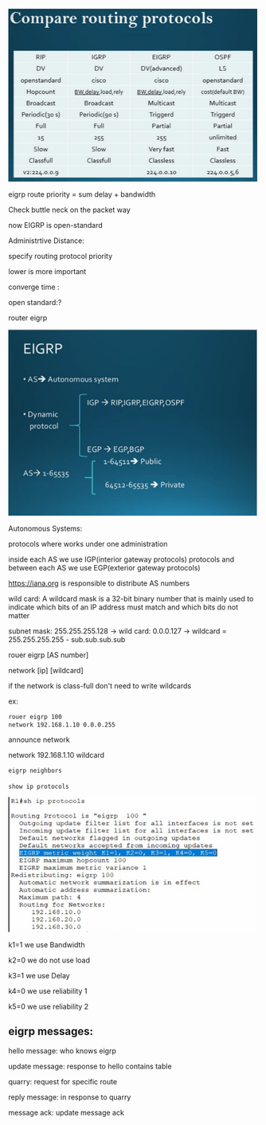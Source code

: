 
<a href="link"><img src="https://github.com/amin-amani/CCNA/blob/main/Session3/routings.PNG" alt="CCNA ||" width="500"/></a>

eigrp route priority = sum delay + bandwidth

Check buttle neck on the packet way

now EIGRP is open-standard



Administrtive Distance:

specify routing protocol priority



lower is more important


converge time :

open standard:?

router eigrp <as number>

<a href="link"><img src="https://github.com/amin-amani/CCNA/blob/main/Session3/eigrp-protocols.PNG" alt="CCNA ||" width="500"/></a>

Autonomous Systems:

protocols where works under one administration

inside each AS we use IGP(interior gateway protocols) protocols and between each AS we use EGP(exterior gateway protocols)

https://iana.org is responsible to distribute AS numbers

wild card: A wildcard mask is a 32-bit binary number that is mainly used to indicate which bits of an IP address must match and which bits do not matter

subnet mask:  255.255.255.128 -> wild card: 0.0.0.127 -> wildcard = 255.255.255.255 - sub.sub.sub.sub 

rouer eigrp [AS number]

network [ip] [wildcard]

if the network is class-full don't need to write wildcards


ex:

```
rouer eigrp 100
network 192.168.1.10 0.0.0.255

```
announce network 

network 192.168.1.10 wildcard


```
eigrp neighbors

show ip protocols

```
<a href="link"><img src="https://github.com/amin-amani/CCNA/blob/main/Session3/eigrp%20metric.PNG" alt="CCNA ||" width="500"/></a>

k1=1 we use Bandwidth 

k2=0 we do not use load

k3=1 we use Delay 

k4=0 we use reliability 1

k5=0 we use reliability 2

## eigrp messages:

hello message: who knows eigrp

update message: response to hello contains table 

quarry: request for specific route

reply message: in response to quarry

message ack: update message ack



